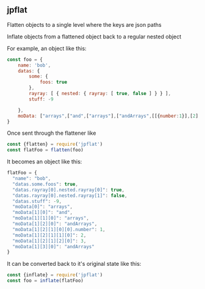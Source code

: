 ## jpflat
Flatten objects to a single level where the keys are json paths

Inflate objects from a flattened object back to a regular nested object

For example, an object like this:
```js
const foo = {
    name: 'bob',
    datas: {
        some: {
            foos: true
        },
        rayray: [ { nested: { rayray: [ true, false ] } } ],
        stuff: -9

    },
    moData: ["arrays",["and",["arrays"],["andArrays",[[{number:1}],[2],[3]]],["andArrays"]]]
}
```

Once sent through the flattener like
```js
const {flatten} = require('jpflat')
const flatFoo = flatten(foo)
```

It becomes an object like this:
```js
flatFoo = {
  "name": "bob",
  "datas.some.foos": true,
  "datas.rayray[0].nested.rayray[0]": true,
  "datas.rayray[0].nested.rayray[1]": false,
  "datas.stuff": -9,
  "moData[0]": "arrays",
  "moData[1][0]": "and",
  "moData[1][1][0]": "arrays",
  "moData[1][2][0]": "andArrays",
  "moData[1][2][1][0][0].number": 1,
  "moData[1][2][1][1][0]": 2,
  "moData[1][2][1][2][0]": 3,
  "moData[1][3][0]": "andArrays"
}
```

It can be converted back to it's original state like this:
```js
const {inflate} = require('jpflat')
const foo = inflate(flatFoo)
```